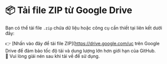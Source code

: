 
# 📦 Tải file ZIP từ Google Drive

Bạn có thể tải file `.zip` chứa dữ liệu hoặc công cụ cần thiết tại liên kết dưới đây:

👉 [Nhấn vào đây để tải file ZIP](https://drive.google.com/uc trên Google Drive để đảm bảo tốc độ tải và dung lượng lớn hơn giới hạn của GitHub.  
📁 Vui lòng giải nén sau khi tải về để sử dụng.

